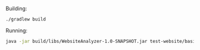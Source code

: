 Building:
```bash
./gradlew build
```

Running:
```bash
java -jar build/libs/WebsiteAnalyzer-1.0-SNAPSHOT.jar test-website/basic-free-html5-template-for-multi-purpose
```
